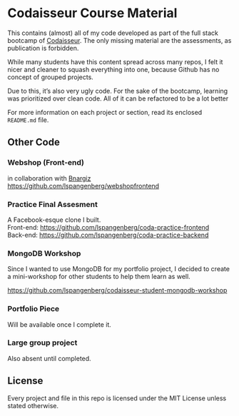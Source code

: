 # Codaisseur Course Material
This contains (almost) all of my code developed as part of the full stack bootcamp of [Codaisseur](https://codaisseur.com/). The only missing material are the assessments, as publication is forbidden. 

While many students have this content spread across many repos, I felt it nicer and cleaner to squash everything into one, because Github has no concept of grouped projects.

Due to this, it’s also very ugly code. For the sake of the bootcamp, learning was prioritized over clean code. All of it can be refactored to be a lot better

For more information on each project or section, read its enclosed ``README.md`` file.

## Other Code

### Webshop (Front-end)
in collaboration with [Bnargiz](https://github.com/BNargiz)  
https://github.com/lspangenberg/webshopfrontend

### Practice Final Assesment
A Facebook-esque clone I built.  
Front-end: https://github.com/lspangenberg/coda-practice-frontend  
Back-end: https://github.com/lspangenberg/coda-practice-backend  

### MongoDB Workshop
Since I wanted to use MongoDB for my portfolio project, I decided to create a mini-workshop for other students to help them learn as well.

https://github.com/lspangenberg/codaisseur-student-mongodb-workshop

### Portfolio Piece
Will be available once I complete it.

### Large group project
Also absent until completed.

## License
Every project and file in this repo is licensed under the MIT License unless stated otherwise.
